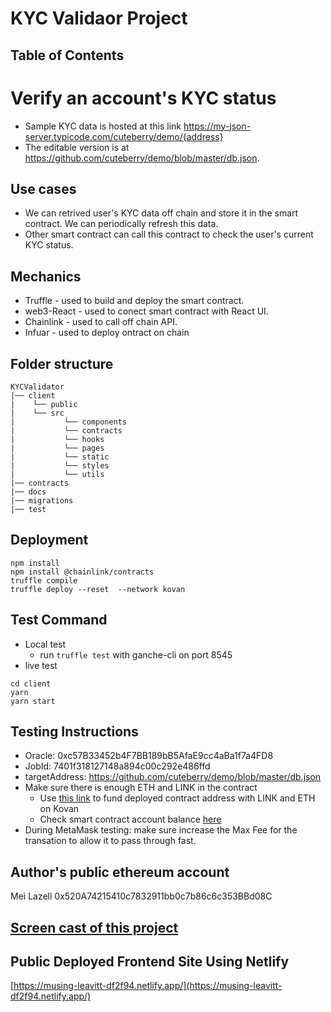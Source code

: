 # KYC Validaor Project

## Table of Contents

# Verify an account's KYC status
- Sample KYC data is hosted at this link https://my-json-server.typicode.com/cuteberry/demo/{address}
- The editable version is at https://github.com/cuteberry/demo/blob/master/db.json. 

## Use cases
-  We can retrived user's KYC data off chain and store it in the smart contract. We can periodically refresh this data. 
-  Other smart contract can call this contract to check the user's current KYC status. 

## Mechanics
-  Truffle - used to build and deploy the smart contract. 
-  web3-React - used to conect smart contract with React UI.  
-  Chainlink - used to call off chain API. 
-  Infuar - used to deploy ontract on chain 

## Folder structure
```
KYCValidator
|── client
|    └── public
|    └── src
|           └── components
|           └── contracts
|           └── hooks
|           └── pages
|           └── static
|           └── styles
|           └── utils
|── contracts
|── docs
|── migrations
|── test
```

## Deployment
```
npm install 
npm install @chainlink/contracts
truffle compile
truffle deploy --reset  --network kovan
```

## Test Command
- Local test
    - run `truffle test` with ganche-cli on port 8545
- live test
```
cd client
yarn
yarn start
```

## Testing Instructions
- Oracle: 0xc57B33452b4F7BB189bB5AfaE9cc4aBa1f7a4FD8
- JobId: 7401f318127148a894c00c292e486ffd
- targetAddress: https://github.com/cuteberry/demo/blob/master/db.json
- Make sure there is enough ETH and LINK in the contract 
    - Use [this link](https://faucets.chain.link/kovan?_ga=2.177983335.312954236.1639262171-26356466.1633074752) to fund deployed contract address with LINK and ETH on Kovan
    - Check smart contract account balance [here](https://kovan.etherscan.io/address/0x5d97A2DD17517379010b6f7FaC1aE7B5c963F91d)
- During MetaMask testing: make sure increase the Max Fee for the transation to allow it to pass through fast. 

## Author's public ethereum account
Mei Lazell
0x520A74215410c7832911bb0c7b86c6c353BBd08C

## [Screen cast of this project](https://drive.google.com/file/d/1Ybf1BwYI7m-k5CzN9RK9Y5R8k3TLhcuU/view?usp=sharing)

## Public Deployed Frontend Site Using Netlify
[https://musing-leavitt-df2f94.netlify.app/](https://musing-leavitt-df2f94.netlify.app/)





